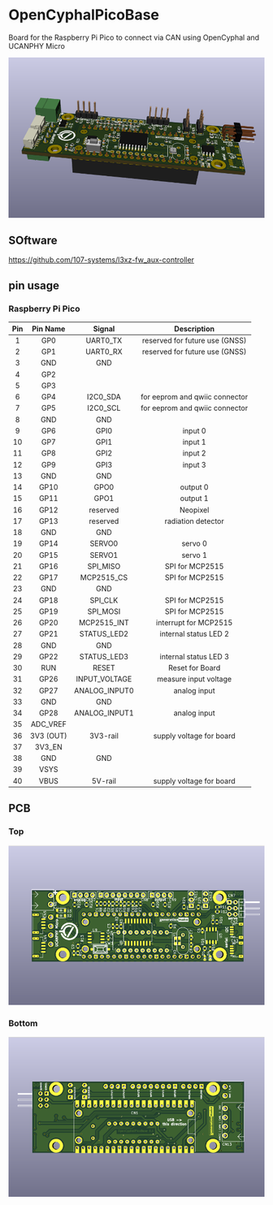 # OpenCyphalPicoBase
Board for the Raspberry Pi Pico to connect via CAN using OpenCyphal and UCANPHY Micro

![OpenCyphalPicoBase rendering](docs/images/OpenCyphalPicoBase_rendering.png)

## SOftware

https://github.com/107-systems/l3xz-fw_aux-controller

## pin usage

### Raspberry Pi Pico 

| **Pin** | **Pin Name** | **Signal**    | **Description**                  |
|:-------:|:------------:|:-------------:|:--------------------------------:|
| 1       | GP0          | UART0_TX      | reserved for future use (GNSS)   |
| 2       | GP1          | UART0_RX      | reserved for future use (GNSS)   |
| 3       | GND          | GND           |                                  |
| 4       | GP2          |               |                                  |
| 5       | GP3          |               |                                  |
| 6       | GP4          | I2C0_SDA      | for eeprom and qwiic connector   |
| 7       | GP5          | I2C0_SCL      | for eeprom and qwiic connector   |
| 8       | GND          | GND           |                                  |
| 9       | GP6          | GPI0          | input 0                          |
| 10      | GP7          | GPI1          | input 1                          |
| 11      | GP8          | GPI2          | input 2                          |
| 12      | GP9          | GPI3          | input 3                          |
| 13      | GND          | GND           |                                  |
| 14      | GP10         | GPO0          | output 0                         |
| 15      | GP11         | GPO1          | output 1                         |
| 16      | GP12         | reserved      | Neopixel                         |
| 17      | GP13         | reserved      | radiation detector               |
| 18      | GND          | GND           |                                  |
| 19      | GP14         | SERVO0        | servo 0                          |
| 20      | GP15         | SERVO1        | servo 1                          |
| 21      | GP16         | SPI_MISO      | SPI for MCP2515                  |
| 22      | GP17         | MCP2515_CS    | SPI for MCP2515                  |
| 23      | GND          | GND           |                                  |
| 24      | GP18         | SPI_CLK       | SPI for MCP2515                  |
| 25      | GP19         | SPI_MOSI      | SPI for MCP2515                  |
| 26      | GP20         | MCP2515_INT   | interrupt for MCP2515            |
| 27      | GP21         | STATUS_LED2   | internal status LED 2            |
| 28      | GND          | GND           |                                  |
| 29      | GP22         | STATUS_LED3   | internal status LED 3            |
| 30      | RUN          | RESET         | Reset for Board                  |
| 31      | GP26         | INPUT_VOLTAGE | measure input voltage            |
| 32      | GP27         | ANALOG_INPUT0 | analog input                     |
| 33      | GND          | GND           |                                  |
| 34      | GP28         | ANALOG_INPUT1 | analog input                     |
| 35      | ADC_VREF     |               |                                  |
| 36      | 3V3 (OUT)    | 3V3-rail      | supply voltage for board         |
| 37      | 3V3_EN       |               |                                  |
| 38      | GND          | GND           |                                  |
| 39      | VSYS         |               |                                  |
| 40      | VBUS         | 5V-rail       | supply voltage for board         |

## PCB

### Top

![OpenCyphalPicoBase PCB top](docs/images/OpenCyphalPicoBase_top.png)

### Bottom

![OpenCyphalPicoBase PCB bot](docs/images/OpenCyphalPicoBase_bot.png)
